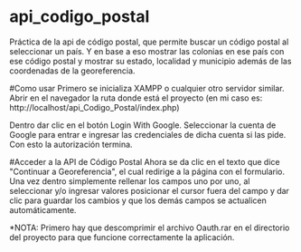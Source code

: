 # api_codigo_postal
Práctica de la api de código postal, que permite buscar un código postal al seleccionar un país. Y en base a eso mostrar las colonias en ese país con ese código postal y mostrar su estado, localidad y municipio además de las coordenadas de la georeferencia.

#Como usar
Primero se inicializa XAMPP o cualquier otro servidor similar. Abrir en el navegador la ruta donde está el proyecto (en mi caso es: http://localhost/api_Codigo_Postal/index.php)

Dentro dar clic en el botón Login With Google.
Seleccionar la cuenta de Google para entrar e ingresar las credenciales de dicha cuenta si las pide.
Con esto la autorización termina.

#Acceder a la API de Código Postal
Ahora se da clic en el texto que dice "Continuar a Georeferencia", el cual redirige a la página con el formulario.
Una vez dentro simplemente rellenar los campos uno por uno, al seleccionar y/o ingresar valores posicionar el cursor fuera del campo y dar clic para guardar los cambios y que los demás campos se actualicen automáticamente.


*NOTA: Primero hay que descomprimir el archivo Oauth.rar en el directorio del proyecto para que funcione correctamente la aplicación.
